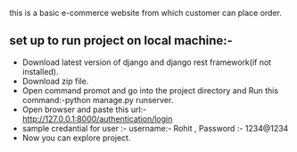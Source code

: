 this is a basic e-commerce website from which customer can place order.

## set up to run project on local machine:-
* Download latest version of django and django rest framework(if not installed).
* Download zip file.
* Open command promot and go into the project directory and Run this command:-python manage.py runserver.
* Open browser and paste this url:-http://127.0.0.1:8000/authentication/login
* sample credantial for user :- username:- Rohit , Password :- 1234@1234
* Now you can explore project.
